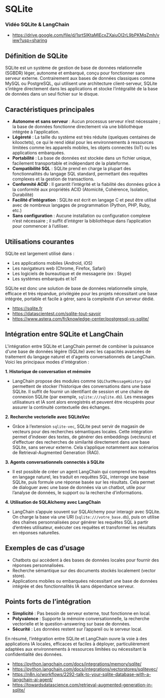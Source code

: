 # SQLite

### Vidéo SQLite & LangChain 
- https://drive.google.com/file/d/1srtSIKtaMlEcxZXaiuOI2rL9bPKMqZmh/view?usp=sharing

## Définition de SQLite

SQLite est un système de gestion de base de données relationnelle (SGBDR) léger, autonome et embarqué, conçu pour fonctionner sans serveur externe. Contrairement aux bases de données classiques comme MySQL ou PostgreSQL, qui utilisent une architecture client-serveur, SQLite s’intègre directement dans les applications et stocke l’intégralité de la base de données dans un seul fichier sur le disque. 

## Caractéristiques principales

- **Autonome et sans serveur** : Aucun processus serveur n’est nécessaire ; la base de données fonctionne directement via une bibliothèque intégrée à l’application. 
- **Légèreté** : La taille du système est très réduite (quelques centaines de kilooctets), ce qui le rend idéal pour les environnements à ressources limitées comme les appareils mobiles, les objets connectés (IoT) ou les applications embarquées. 
- **Portabilité** : La base de données est stockée dans un fichier unique, facilement transportable et indépendant de la plateforme.
- **Compatibilité SQL** : SQLite prend en charge la plupart des fonctionnalités du langage SQL standard, permettant des requêtes complexes et la gestion de transactions. 
- **Conformité ACID** : Il garantit l’intégrité et la fiabilité des données grâce à la conformité aux propriétés ACID (Atomicité, Cohérence, Isolation, Durabilité)
- **Facilité d’intégration** : SQLite est écrit en langage C et peut être utilisé avec de nombreux langages de programmation (Python, PHP, Ruby, etc.)
- **Sans configuration** : Aucune installation ou configuration complexe n’est nécessaire ; il suffit d’intégrer la bibliothèque dans l’application pour commencer à l’utiliser.

## Utilisations courantes

SQLite est largement utilisé dans :
- Les applications mobiles (Android, iOS)
- Les navigateurs web (Chrome, Firefox, Safari)
- Les logiciels de bureautique et de messagerie (ex : Skype)
- Les systèmes embarqués et IoT

SQLite est donc une solution de base de données relationnelle simple, efficace et très répandue, privilégiée pour les projets nécessitant une base intégrée, portable et facile à gérer, sans la complexité d’un serveur dédié. 

- https://sqlite.fr
- https://datascientest.com/sqlite-tout-savoir
- https://www.astera.com/fr/knowledge-center/postgresql-vs-sqlite/



## Intégration entre SQLite et LangChain

L'intégration entre SQLite et LangChain permet de combiner la puissance d'une base de données légère (SQLite) avec les capacités avancées de traitement du langage naturel et d'agents conversationnels de LangChain. Voici les principaux modes d'intégration :

**1. Historique de conversation et mémoire**
- LangChain propose des modules comme `SQLChatMessageHistory` qui permettent de stocker l’historique des conversations dans une base SQLite. Il suffit de fournir un identifiant de session et une chaîne de connexion SQLite (par exemple, `sqlite:///sqlite.db`). Les messages utilisateurs et IA sont alors enregistrés et peuvent être récupérés pour assurer la continuité contextuelle des échanges. 

**2. Recherche vectorielle avec SQLiteVec**
- Grâce à l’extension `sqlite-vec`, SQLite peut servir de magasin de vecteurs pour des recherches sémantiques locales. Cette intégration permet d’indexer des textes, de générer des embeddings (vecteurs) et d’effectuer des recherches de similarité directement dans une base SQLite, sans serveur externe. Cela s’applique notamment aux scénarios de Retrieval-Augmented Generation (RAG). 

**3. Agents conversationnels connectés à SQLite**
- Il est possible de créer un agent LangChain qui comprend les requêtes en langage naturel, les traduit en requêtes SQL, interroge une base SQLite, puis formule une réponse basée sur les résultats. Cela permet de dialoguer avec une base de données via un chatbot, utile pour l’analyse de données, le support ou la recherche d’informations. 

**4. Utilisation de SQLAlchemy avec LangChain**
- LangChain s’appuie souvent sur SQLAlchemy pour interagir avec SQLite. On charge la base via une URI (`sqlite:///votre_base.db`), puis on utilise des chaînes personnalisées pour générer les requêtes SQL à partir d’entrées utilisateur, exécuter ces requêtes et transformer les résultats en réponses naturelles. 

## Exemples de cas d’usage

- Chatbots qui accèdent à des bases de données locales pour fournir des réponses personnalisées.
- Recherche sémantique sur des documents stockés localement (vector store).
- Applications mobiles ou embarquées nécessitant une base de données intégrée et des fonctionnalités IA sans dépendance serveur.

## Points forts de l’intégration

- **Simplicité** : Pas besoin de serveur externe, tout fonctionne en local.
- **Polyvalence** : Supporte la mémoire conversationnelle, la recherche vectorielle et le question-answering sur base de données.
- **Sécurité** : Les données restent sur l’appareil ou le serveur local.

En résumé, l’intégration entre SQLite et LangChain ouvre la voie à des applications IA locales, efficaces et faciles à déployer, particulièrement adaptées aux environnements à ressources limitées ou nécessitant la confidentialité des données. 

- https://python.langchain.com/docs/integrations/memory/sqlite/
- https://python.langchain.com/docs/integrations/vectorstores/sqlitevec/
- https://n8n.io/workflows/2292-talk-to-your-sqlite-database-with-a-langchain-ai-agent/
- https://towardsdatascience.com/retrieval-augmented-generation-in-sqlite/
